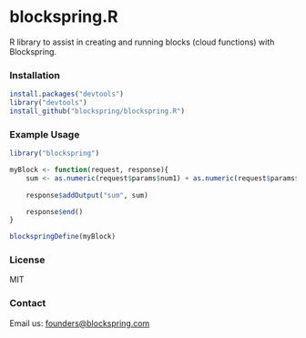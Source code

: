 # blockspring.R

R library to assist in creating and running blocks (cloud functions) with Blockspring.

### Installation

```R
install.packages("devtools")
library("devtools")
install_github("blockspring/blockspring.R")
```

### Example Usage

```R
library("blockspring")

myBlock <- function(request, response){
	sum <- as.numeric(request$params$num1) + as.numeric(request$params$num2)
	
	response$addOutput("sum", sum)

	response$end()
}

blockspringDefine(myBlock)
```

### License

MIT

### Contact

Email us: founders@blockspring.com

